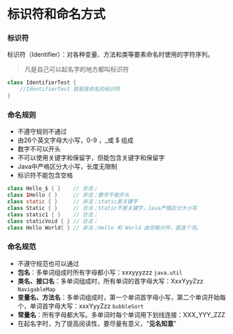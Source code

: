 # 标识符和命名方式

### 标识符

标识符（Identifier）：对各种变量、方法和类等要素命名时使用的字符序列。

> 凡是自己可以起名字的地方都叫标识符
> 

```java
class IdentifierTest {
	//IdentifierTest 就是我命名的标识符
}
```

### 命名规则

- 不遵守规则不通过
- 由26个英文字母大小写，0-9 ，_或 $ 组成
- 数字不可以开头
- 不可以使用关键字和保留字，但能包含关键字和保留字
- Java中严格区分大小写，长度无限制
- 标识符不能包含空格

```java
class Hello_$ { }    // 合法；
class 1Hello { }     // 非法；数字不能开头
class static { }     // 非法；static是关键字
class Static { }     // 合法；Static不是关键字，Java严格区分大小写
class static1 { }    // 合法；
class staticVoid { } // 合法；
class Hello World{ } // 非法；Hello 和 World 由空格分开，是连个词。
```

### 命名规范

- 不遵守规范也可以通过
- **包名**：多单词组成时所有字母都小写：xxxyyyzzz  `java.util`
- **类名、接口名**：多单词组成时，所有单词的首字母大写：XxxYyyZzz `NavigableMap`
- **变量名、方法名**：多单词组成时，第一个单词首字母小写，第二个单词开始每个，单词首字母大写：xxxYyyZzz `bubbleSort`
- **常量名**：所有字母都大写。多单词时每个单词用下划线连接：XXX_YYY_ZZZ
- 在起名字时，为了提高阅读性，要尽量有意义，“**见名知意**”